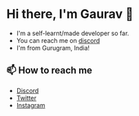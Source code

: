 # Hi there, I'm Gaurav 👋

- I'm a self-learnt/made developer so far.
- You can reach me on [discord](https://discord.com/users/1211202988518146050)
- I'm from Gurugram, India!

## 📫 How to reach me

- [Discord](https://discord.com/users/1211202988518146050)
- [Twitter](https://x.com/Xinacy)
- [Instagram](https://instagram.com/Xinacy7)

